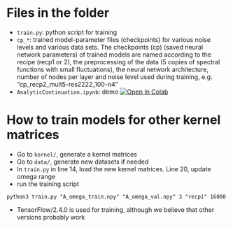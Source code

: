 # Files in the folder

* `train.py`: python script for training
* `cp_*`: trained model-parameter files (checkpoints) for various noise levels
and various data sets. The checkpoints (cp) (saved neural network parameters) of
trained models are named according to the recipe (recp1 or 2), the preprocessing
of the data (5 copies of spectral functions with small fluctuations), the neural
network architecture, number of nodes per layer and noise level used during
training, e.g. “cp_recp2_mult5-res2222_100-n4”
* `AnalyticContinuation.ipynb`: demo [![Open In Colab](https://colab.research.google.com/assets/colab-badge.svg)](https://colab.research.google.com/github/materialstheory/ml-analytic-continuation/blob/main/model/AnalyticContinuation.ipynb)

# How to train models for other kernel matrices

* Go to `kernel/`, generate a kernel matrices
* Go to `data/`, generate new datasets if needed
* In `train.py` in line 14, load the new kernel matrices. Line 20, update omega range
* run the training script

```
python3 train.py "A_omega_train.npy" "A_omega_val.npy" 3 "recp1" 16000
```

* TensorFlow/2.4.0 is used for training, although we believe that other versions probably work
